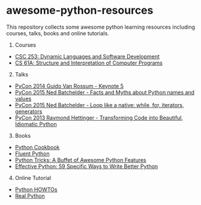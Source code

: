 # awesome-python-resources
This repository collects some awesome python learning resources including courses, talks, books and online tutorials.

1. Courses
  * [CSC 253: Dynamic Languages and Software Development](http://courses.pgbovine.net/csc253/)
  * [CS 61A: Structure and Interpretation of Computer Programs](http://composingprograms.com/)

2. Talks
  * [PyCon 2014 Guido Van Rossum - Keynote 5](https://www.youtube.com/watch?v=0Ef9GudbxXY&index=4&list=LLhhgWbYH8OIVXHwHStu458g&t=0s)
  * [PyCon 2015 Ned Batchelder - Facts and Myths about Python names and values](https://www.youtube.com/watch?v=_AEJHKGk9ns&list=WL&t=0s&index=3)
  * [PyCon 2015 Ned Batchelder - Loop like a native: while, for, iterators, generators](https://www.youtube.com/watch?v=EnSu9hHGq5o&list=WL&index=3)
  * [PyCon 2013 Raymond Hettinger - Transforming Code into Beautiful, Idiomatic Python](https://www.youtube.com/watch?v=OSGv2VnC0go)



3. Books
  * [Python Cookbook](https://www.amazon.com/Python-Cookbook-Third-David-Beazley/dp/1449340377/ref=sr_1_3?ie=UTF8&qid=1546037760&sr=8-3&keywords=python+cookbook)
  * [Fluent Python](https://www.amazon.com/Fluent-Python-Concise-Effective-Programming/dp/1491946008/ref=sr_1_1?ie=UTF8&qid=1546037734&sr=8-1&keywords=fluent+python)
  * [Python Tricks: A Buffet of Awesome Python Features](https://www.amazon.com/Python-Tricks-Buffet-Awesome-Features-ebook/dp/B0785Q7GSY/ref=sr_1_1_sspa?ie=UTF8&qid=1546038066&sr=8-1-spons&keywords=effective+python&psc=1)
  * [Effective Python: 59 Specific Ways to Write Better Python](https://www.amazon.com/Effective-Python-Specific-Software-Development/dp/0134034287/ref=sr_1_3?ie=UTF8&qid=1546038066&sr=8-3&keywords=effective+python)

4. Online Tutorial
  * [Python HOWTOs](https://docs.python.org/3/howto/index.html)
  * [Real Python](https://realpython.com/)
